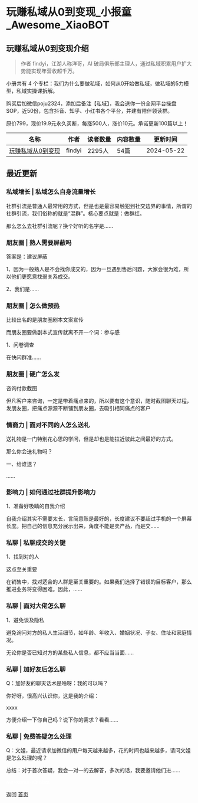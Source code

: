 # 玩赚私域从0到变现_小报童_Awesome_XiaoBOT

## 玩赚私域从0到变现介绍
> 作者 findyi，江湖人称洋哥，AI 破局俱乐部主理人，通过私域积累用户扩大势能实现年营收超千万。    
    
小册共有 4 个专栏：我们为什么要做私域，如何从0开始做私域，做私域的5力模型，私域实操课拆解。    
    
购买后加微信poju2324，添加后备注【私域】，我会送你一份全网平台操盘SOP，近50份，包含抖音、知乎、小红书各个平台，并建有陪伴领读群。    
    
原价799，现价19.9元永久买断，每涨500人，涨价10元。承诺更新100篇以上！  
  


|名称|作者|读者数量|内容数量|更新时间|
|---|---|---|---|---|
|[玩赚私域从0到变现](https://xiaobot.net/p/1000009?refer=0b133df9-27dc-423b-8101-639049001c13)|findyi|2295人|54篇|2024-05-22|

## 最近更新
### 私域增长 | 私域怎么自身流量增长

社群引流是普通人最常用的方式，但是也是最容易触犯到社交边界的事情，所谓的社群引流，我们俗称的就是“混群”。核心要点就是：做群红。

那么怎么去社群引流呢？换个好听的名字是......

### 朋友圈 | 熟人需要屏蔽吗

答案是：建议屏蔽

1、因为一般熟人是不会找你成交的，因为一旦遇到售后问题，大家会很为难，所以他们更愿意找弱关系成交。

2、我们是......

### 朋友圈 | 怎么做预热

比较出名的是朋友圈剧本文案宣传

而朋友圈要做剧本式宣传就离不开一个词：参与感

1、问卷调查

在快闪群准......

### 朋友圈 | 硬广怎么发

咨询付款截图

但凡客户来咨询，一定是带着痛点来的，所以要有这个意识，随时截图聊天过程，发朋友圈，把痛点源源不断铺到朋友圈，去吸引相同痛点的客户

### 情商力 | 面对不同的人怎么送礼

送礼物是一门特别花心思的学问，但是却也是能拉近彼此之间最好的方式。

那么你会送礼物吗？

一、给谁送？

......

### 影响力 | 如何通过社群提升影响力

1、准备好吸睛的自我介绍

自我介绍其实不需要太长，言简意赅是最好的，长度建议不要超过手机的一个屏幕长度。把自己的信息充分展示出来，角度不能是卖产品，而是交......

### 私聊 | 私聊成交的关键

1、找到对的人

这点至关重要

在销售中，找对适合的人群是至关重要的。如果我们选择了错误的目标客户，那么推进业务将变得困难。因此，......

### 私聊 | 面对大佬怎么聊

1、避免谈及隐私

避免询问对方的私人生活细节，如年龄、年收入、婚姻状况、子女、住址和家庭情况。

无论你是否已知对方的某些私人信息，都不应当当面......

### 私聊 | 加好友后怎么聊

Q：加好友的聊天话术是啥呀：我的可以吗？

你好呀，很高兴认识你，这是我的介绍：

xxxx

方便介绍一下你自己吗？说下你的需求？看看......

### 私聊 | 免费答疑怎么处理

Q：文姐，最近请求加微信的用户每天越来越多，花的时间也越来越多，请问文姐是怎么处理的呢？

总结：对于首次答疑，我会一对一的去解答，多次的话，我要邀请他们进......


<a href="https://github.com/Reno9527/awesome-xiaobot" style="color: white; text-decoration: none;">awesome-xiaobot</a>

返回 [首页](../README.md)
